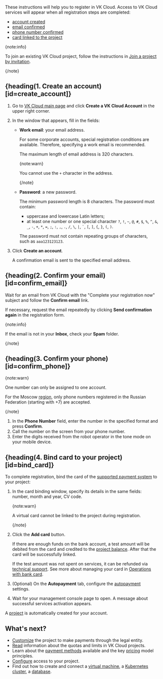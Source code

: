 These instructions will help you to register in VK Cloud. Access to VK Cloud services will appear when all registration steps are completed:

- [account created](#create_account)
- [email confirmed](#confirm_email)
- [phone number confirmed](#confirm_phone)
- [card linked to the project](#bind_card)

{note:info}

To join an existing VK Cloud project, follow the instructions in [Join a project by invitation](/en/tools-for-using-services/account/instructions/project-invitation).

{/note}

## {heading(1. Create an account)[id=create_account]}

1. Go to [VK Cloud main page](https://cloud.vk.com/en/) and click **Create a VK Cloud Account** in the upper right corner.
1. In the window that appears, fill in the fields:

    - **Work email**: your email address.

      For some corporate accounts, special registration conditions are available. Therefore, specifying a work email is recommended.

      The maximum length of email address is 320 characters.

      {note:warn}

      You cannot use the `+` character in the address.

      {/note}

    - **Password**: a new password.

      The minimum password length is 8 characters. The password must contain:

      - uppercase and lowercase Latin letters;
      - at least one number or one special character `?`, `!`, `~`, `@`, `#`, `$`, `%`, `^`, `&`, `_`, `-`, `+`, `*`, `=`, `;`, `:`, `,`, `.`, `/`, `\`, `|`, `` ` ``, `[`, `]`, `{`, `}`, `(`, `)`.

      The password must not contain repeating groups of characters, such as ``aaa123123123``.

2. Click **Create an account**.

   A confirmation email is sent to the specified email address.

## {heading(2. Confirm your email)[id=confirm_email]}

Wait for an email from VK Cloud with the "Complete your registration now" subject and follow the **Confirm email** link.

If necessary, request the email repeatedly by clicking **Send confirmation again** in the registration form.

{note:info}

If the email is not in your **Inbox**, check your **Spam** folder.

{/note}

## {heading(3. Confirm your phone)[id=confirm_phone]}

{note:warn}

One number can only be assigned to one account.

For the Moscow [region](/en/tools-for-using-services/account/concepts/regions), only phone numbers registered in the Russian Federation (starting with +7) are accepted.

{/note}

1. In the **Phone Number** field, enter the number in the specified format and press **Confirm**.
1. Call the number on the screen from your phone number.
1. Enter the digits received from the robot operator in the tone mode on your mobile device.

## {heading(4. Bind card to your project)[id=bind_card]}

To complete registration, bind the card of the [supported payment system](/en/intro/billing/concepts/payment-methods) to your project:

1. In the card binding window, specify its details in the same fields: number, month and year, CV code.

   {note:warn}

   A virtual card cannot be linked to the project during registration.

   {/note}

1. Click the **Add card** button.

   If there are enough funds on the bank account, a test amount will be debited from the card and credited to the [project balance](/en/intro/billing/concepts/balance). After that the card will be successfully linked.

   If the test amount was not spent on services, it can be refunded via [technical support](mailto:support@mcs.mail.ru). See more about managing your card in [Operations with bank card](/en/intro/billing/instructions/add-card).

1. (Optional) On the **Autopayment** tab, configure the [autopayment](/en/intro/billing/instructions/add-card#configure_auto_completion) settings.
1. Wait for your management console page to open. A message about successful services activation appears.

A [project](/en/tools-for-using-services/account/concepts/projects) is automatically created for your account.

## What's next?

- [Customize](/en/intro/billing/instructions/corporate) the project to make payments through the legal entity.
- [Read](/en/tools-for-using-services/account/concepts/quotasandlimits) information about the quotas and limits in VK Cloud projects.
- Learn about the [payment methods](/en/intro/billing/instructions/payment) available and the key [pricing](/en/tools-for-using-services/account/tariffication) model principles.
- [Configure](/en/tools-for-using-services/account/instructions/project-settings/access-manage) access to your project.
- Find out how to create and connect a [virtual machine](/en/computing/iaas/quick-start), a [Kubernetes cluster](/en/kubernetes/k8s/quick-start), a [database](/en/dbs/dbaas/quick-start).
